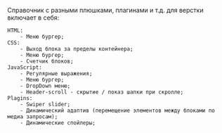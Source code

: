 Справочник с разными плюшками, плагинами и т.д. для верстки  включает в себя:

    HTML:
        - Меню бургер;
    CSS:
        - Выход блока за пределы контейнера;
        - Меню бургер;
        - Счетчик блоков;
    JavaScript:
        - Регулярные выражения;
        - Меню бургер;
        - DropDown меню;
        - Header-scroll - скрытие / показ шапки при скролле;
    Plagins:
        - Swiper slider;
        - Динамический адаптив (перемещение элементов между блоками по медиа запросам);
        - Динамические спойлеры;